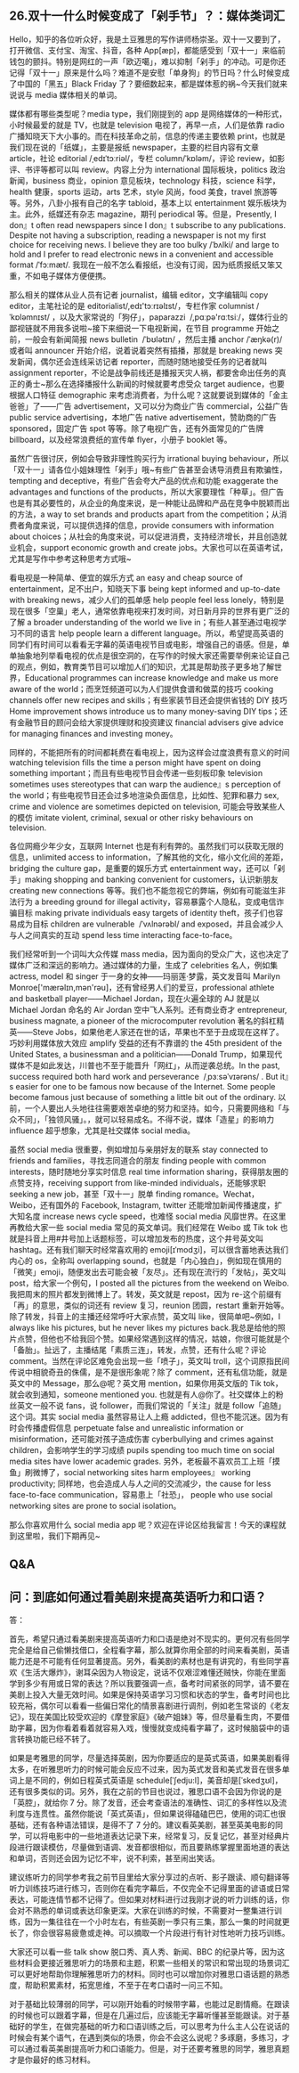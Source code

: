 ## 26.双十一什么时候变成了「剁手节」？：媒体类词汇
Hello，知乎的各位听众好，我是土豆雅思的写作讲师杨崇圣。双十一又要到了，打开微信、支付宝、淘宝、抖音，各种 App[æp]，都能感受到「双十一」来临前钱包的颤抖。特别是网红的一声「欧迈噶」，难以抑制「剁手」的冲动。可是你还记得「双十一」原来是什么吗？难道不是安慰「单身狗」的节日吗？什么时候变成了中国的「黑五」Black Friday 了？要细数起来，都是媒体惹的祸~今天我们就来说说与 media 媒体相关的单词。


媒体都有哪些类型呢？media type，我们刚提到的 app 是网络媒体的一种形式，小时候最爱的就是 TV，也就是 television 电视了，再早一点，人们是依靠 radio 广播知晓天下大小事的。而在科技革命之前，信息的传递主要依赖 print，也就是我们现在说的「纸媒」，主要是报纸 newspaper，主要的栏目内容有文章 article，社论 editorial /ˌedɪˈtɔːriəl/，专栏 column/ˈkɒləm/，评论 review，如影评、书评等都可以叫 review。内容上分为 international 国际板块，politics 政治新闻，business 商业，opinion 意见板块，technology 科技，science 科学，health 健康，sports 运动，arts 艺术，style 风尚，food 美食，travel 旅游等等。另外，八卦小报有自己的名字 tabloid，基本上以 entertainment 娱乐板块为主。此外，纸媒还有杂志 magazine，期刊 periodical 等。但是，Presently, I don』t often read newspapers since I don』t subscribe to any publications. Despite not having a subscription, reading a newspaper is not my first choice for receiving news. I believe they are too bulky /ˈbʌlki/ and large to hold and I prefer to read electronic news in a convenient and accessible format /ˈfɔːmæt/. 我现在一般不怎么看报纸，也没有订阅，因为纸质报纸又笨又重，不如电子媒体方便便携。


那么相关的媒体从业人员有记者 journalist，编辑 editor，文字编辑叫 copy editor，主笔社论的是 editorialist/,edɪ'tɔːrɪəlɪst/，专栏作家 columnist /ˈkɒləmnɪst/ ，以及大家常说的「狗仔」，paparazzi  /,pɑːpə'rɑːtsiː/，媒体行业的鄙视链就不用我多说啦~接下来细说一下电视新闻，在节目 programme 开始之前，一般会有新闻简报 news bulletin  /ˈbʊlətɪn/ ，然后主播 anchor /ˈæŋkə(r)/ 或者叫 announcer 开始介绍，说着说着突然有插播，那就是 breaking news 突发新闻，偶尔还会连线采访记者 reporter，而随时随地接受任务的记者就叫 assignment reporter，不论是战争前线还是播报天灾人祸，都要舍命出任务的真正的勇士~那么在选择播报什么新闻的时候就要考虑受众 target audience，也要根据人口特征 demographic 来考虑消费者，为什么呢？这就要说到媒体的「金主爸爸」了——广告 advertisement，又可以分为商业广告 commercial，公益广告 public service advertising，本地广告 native advertisement，赞助商的广告 sponsored，固定广告 spot 等等。除了电视广告，还有外面常见的广告牌 billboard，以及经常浪费纸的宣传单 flyer，小册子 booklet 等。


虽然广告很讨厌，例如会导致非理性购买行为 irrational buying behaviour，所以「双十一」请各位小姐妹理性「剁手」哦~有些广告甚至会诱导消费且有欺骗性，tempting and deceptive，有些广告会夸大产品的优点和功能 exaggerate the advantages and functions of the products，所以大家要理性「种草」。但广告也是有其必要性的，从企业的角度来说，是一种能让品牌和产品在竞争中脱颖而出的方法，a way to set brands and products apart from the competition；从消费者角度来说，可以提供选择的信息，provide consumers with information about choices；从社会的角度来说，可以促进消费，支持经济增长，并且创造就业机会，support economic growth and create jobs。大家也可以在英语考试，尤其是写作中参考这种思考方式哦~


看电视是一种简单、便宜的娱乐方式 an easy and cheap source of entertainment，足不出户，知晓天下事 being kept informed and up-to-date with breaking news，减少人们的孤单感 help people feel less lonely，特别是现在很多「空巢」老人，通常依靠电视来打发时间，对日新月异的世界有更广泛的了解 a broader understanding of the world we live in；有些人甚至通过电视学习不同的语言 help people learn a different language。所以，希望提高英语的同学们有时间可以看看无字幕的英语电视节目或电影，增强自己的语感。但是，单单抽象地列举看电视的优点是很空洞的，在写作的时候大家还需要举例来论证自己的观点，例如，教育类节目可以增加人们的知识，尤其是帮助孩子更多地了解世界，Educational programmes can increase knowledge and make us more aware of the world；而烹饪频道可以为人们提供食谱和做菜的技巧 cooking channels offer new recipes and skills；有些家装节目还会提供省钱的 DIY 技巧 Home improvement shows introduce us to many money-saving DIY tips；还有金融节目的顾问会给大家提供理财和投资建议 financial advisers give advice for managing finances and investing money。


同样的，不能把所有的时间都耗费在看电视上，因为这样会过度浪费有意义的时间 watching television fills the time a person might have spent on doing something important；而且有些电视节目会传递一些刻板印象 television sometimes uses stereotypes that can warp the audience』s perception of the world；有些电视节目还会过多地渲染负面信息，比如性、犯罪和暴力 sex, crime and violence are sometimes depicted on television, 可能会导致某些人的模仿 imitate violent, criminal, sexual or other risky behaviours on television. 


各位网瘾少年少女，互联网 Internet 也是有利有弊的。虽然我们可以获取无限的信息，unlimited access to information，了解其他的文化，缩小文化间的差距，bridging the culture gap，是重要的娱乐方式 entertainment way，还可以「剁手」making shopping and banking convenient for customers，认识新朋友 creating new connections 等等。我们也不能忽视它的弊端，例如有可能滋生非法行为 a breeding ground for illegal activity，容易暴露个人隐私，变成电信诈骗目标 making private individuals easy targets of identity theft，孩子们也容易成为目标 children are vulnerable  /ˈvʌlnərəbl/ and exposed，并且会减少人与人之间真实的互动 spend less time interacting face-to-face。


我们经常听到一个词叫大众传媒 mass media，因为面向的受众广大，这也决定了媒体广泛和深远的影响力。通过媒体的力量，生成了 celebrities 名人，例如集 actress, model 和 singer 于一身的女神——玛丽莲·梦露，英文发音叫 Marilyn Monroe['mærəlɪn,mən'rəu]，还有曾经男人们的爱豆，professional athlete and basketball player——Michael Jordan，现在火遍全球的 AJ 就是以 Michael Jordan 命名的 Air Jordan 空中飞人系列。还有商业奇才 entrepreneur, business magnate, a pioneer of the microcomputer revolution 著名的斜杠精英——Steve Jobs，如果他老人家还在世的话，苹果也不至于丑成现在这样了。巧妙利用媒体放大效应 amplify 受益的还有不靠谱的 the 45th president of the United States, a businessman and a politician——Donald Trump，如果现代媒体不是如此发达，川普也不至于能晋升「网红」，从而逆袭总统。In the past, success required both hard work and perseverance  /ˌpɜːsəˈvɪərəns/ . But it』s easier for one to be famous now because of the Internet. Some people become famous just because of something a little bit out of the ordinary. 以前，一个人要出人头地往往需要艰苦卓绝的努力和坚持。如今，只需要网络和「与众不同」，「独领风骚」。，就可以轻易成名。不得不说，媒体「造星」的影响力 influence 超乎想象，尤其是社交媒体 social media。


虽然 social media 很重要，例如增加与亲朋好友的联系 stay connected to friends and families，寻找志同道合的朋友 finding people with common interests，随时随地分享实时信息 real time information sharing，获得朋友圈的点赞支持，receiving support from like-minded individuals，还能够求职 seeking a new job，甚至「双十一」脱单 finding romance。Wechat，Weibo，还有国外的 Facebook, Instagram, twitter 还能增加新闻传播速度，扩大知名度 increase news cycle speed，也难怪 social media 风靡世界。在这里再教给大家一些 social media 常见的英文单词。我们经常在 Weibo 或 Tik tok 也就是抖音上用#井号加上话题标签，可以增加发布的热度，这个井号英文叫 hashtag。还有我们聊天时经常喜欢用的 emoji[ɪˈmodʒi]，可以很含蓄地表达我们内心的 os，全称叫 overlapping sound，也就是「内心独白」，例如现在慎用的「微笑」emoji，随便发出去可能会被「友尽」。还有现在流行的「发帖」，英文叫 post，给大家一个例句，I posted all the pictures from the weekend on Weibo. 我把周末的照片都发到微博上了。转发，英文就是 repost，因为 re-这个前缀有「再」的意思，类似的词还有 review 复习，reunion 团圆，restart 重新开始等。除了转发，抖音上的主播还经常呼吁大家点赞，英文叫 like，很简单吧~例如，I always like his pictures, but he never likes my pictures back.我总是给他的照片点赞，但他也不给我回个赞。如果经常遇到这样的情况，姑娘，你很可能就是个「备胎」。扯远了，主播结尾「素质三连」，转发，点赞，还有什么呢？评论 comment。当然在评论区难免会出现一些「喷子」，英文叫 troll，这个词原指民间传说中相貌奇丑的侏儒，是不是很形象呢？除了 comment，还有私信功能，就是英文中的 Message，那么@呢？英文用 mention，如果你用英文版的 Tik tok，就会收到通知，someone mentioned you. 也就是有人@你了。社交媒体上的粉丝英文一般不说 fans，说 follower，而我们常说的「关注」就是 follow「追随」这个词。其实 social media 虽然容易让人上瘾 addicted，但也不能沉迷。因为有时会传播虚假信息 perpetuate false and unrealistic information or misinformation，还可能对孩子造成伤害 cyberbullying and crimes against children，会影响学生的学习成绩 pupils spending too much time on social media sites have lower academic grades. 另外，老板最不喜欢员工上班「摸鱼」刷微博了，social networking sites harm employees』 working productivity; 同样地，也会造成人与人之间的交流减少，the cause for less face-to-face communication，容易患上「社恐」， people who use social networking sites are prone to social isolation。


那么你喜欢用什么 social media app 呢？欢迎在评论区给我留言！今天的课程就到这里啦，我们下期再见~


  




Q&A
---


问：到底如何通过看美剧来提高英语听力和口语？
----------------------


答：


首先，希望只通过看美剧来提高英语听力和口语是绝对不现实的。更何况有些同学完全是给自己偷懒找借口，全程看字幕，那么就算你用全部的时间来看美剧，英语能力还是不可能有任何显著提高。另外，看美剧的素材也是有讲究的，有些同学喜欢《生活大爆炸》，谢耳朵因为人物设定，说话不仅艰涩难懂还贼快，你能在里面学到多少有用或日常的表达？所以我要强调一点，备考时间紧张的同学，请不要在美剧上投入大量无效时间。如果是保持英语学习习惯和状态的学生，备考时间也比较充裕，偶尔可以看看一些偏日常化的情景喜剧进行调剂，例如老生常谈的《老友记》，现在美国比较受欢迎的《摩登家庭》《破产姐妹》等，但尽量看生肉，不要借助字幕，因为你看着看着就容易入戏，慢慢就变成纯看字幕了，这时候脑袋中的语言转换功能已经不转了。


如果是考雅思的同学，尽量选择英剧，因为你要适应的是英式英语，如果美剧看得太多，在听雅思听力的时候可能会反应不过来，因为英式发音和美式发音在很多单词上是不同的，例如日程英式英语是 schedule[ˈʃedju:l]，美音却是[ˈskedʒʊl]，还有很多类似的词。另外，我在之前的节目也说过，雅思口语不会因为你说的是「英腔」，就给你 7 分。除了发音，还会考查语法的准确性、词汇的多样性以及流利度与连贯性。虽然你能说「英式英语」，但如果说得磕磕巴巴，使用的词汇也很基础，还有各种语法错误，是得不了 7 分的。建议看英美剧，甚至英美电影的同学，可以将电影中的一些地道表达记录下来，经常复习，反复记忆，甚至对经典片段进行跟读模仿，尽量做到语调、发音都很相似，而且要熟练掌握里面地道的表达和单词，否则还会因为记忆不牢，说不利索，甚至闹出笑话。


建议练听力的同学参考我之前节目里给大家分享过的点听、影子跟读、顺句翻译等听力训练技巧进行练习，否则你在看完字幕后，不仅完全不记得里面的谚语或日常表达，可能连情节都不记得了。但如果对材料进行过我刚才说的听力训练的话，你会对不熟悉的单词或表达印象更深。大家在训练的时候，不需要对一整集进行训练，因为一集往往在一个小时左右，有些英剧一季只有三集，那么一集的时间就更长了，你会很容易疲惫或走神。可以摘取一个片段进行有针对性地听力技巧训练。


大家还可以看一些 talk show 脱口秀、真人秀、新闻、BBC 的纪录片等，因为这些材料会更接近雅思听力的场景和主题，积累一些相关的常识和常出现的场景词汇可以更好地帮助你理解雅思听力的材料。同时也可以增加你对雅思口语话题的熟悉度，帮助积累素材，拓宽思维，不至于在考口语时一问三不知。


对于基础比较薄弱的同学，可以刚开始看的时候带字幕，也能过足剧情瘾。在跟读的时候也可以跟着字幕，但是在几遍过后，应该能无字幕听懂甚至能跟读。对于基础好的学生，在做完基础的听力和口语训练之后，可以思考为什么主人公在说话的时候会有某个语气，在遇到类似的场景，你会不会这么说呢？多琢磨，多练习，才可以通过看英美剧提高听力和口语能力。但是，对于还要考雅思的同学，雅思真题才是你最好的练习材料。


 


 

